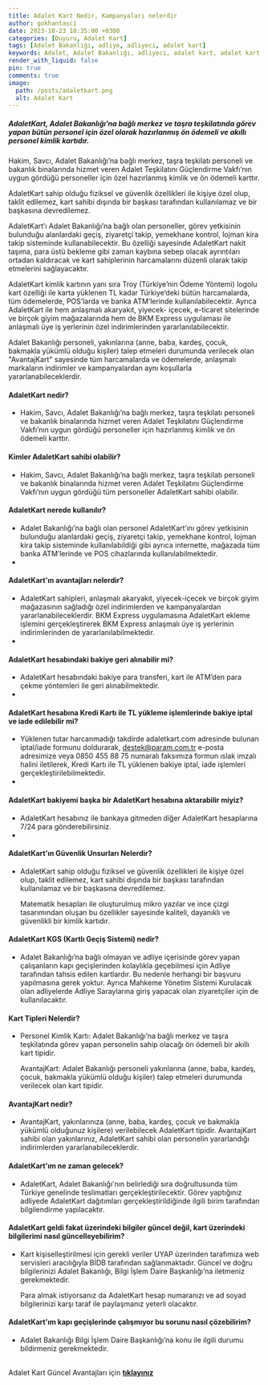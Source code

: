 ```yaml
---
title: Adalet Kart Nedir, Kampanyaları nelerdir
author: gokhantasci
date: 2023-10-23 10:35:00 +0300
categories: [Duyuru, Adalet Kart]
tags: [Adalet Bakanlığı, adliye, adliyeci, adalet kart]
keywords: Adalet, Adalet Bakanlığı, adliyeci, adalet kart, adalet kart nedir, adalet kart kampanyaları
render_with_liquid: false
pin: true
comments: true
image:
  path: /posts/adaletkart.png
  alt: Adalet Kart
---
```




##### AdaletKart, Adalet Bakanlığı’na bağlı merkez ve taşra teşkilatında görev yapan bütün personel için özel olarak hazırlanmış ön ödemeli ve akıllı personel kimlik kartıdır.


Hakim, Savcı, Adalet Bakanlığı’na bağlı merkez, taşra teşkilatı personeli ve bakanlık binalarında hizmet veren Adalet Teşkilatını Güçlendirme Vakfı’nın uygun gördüğü personeller için özel hazırlanmış kimlik ve ön ödemeli karttır.

AdaletKart sahip olduğu fiziksel ve güvenlik özellikleri ile kişiye özel olup, taklit edilemez, kart sahibi dışında bir başkası tarafından kullanılamaz ve bir başkasına devredilemez.

AdaletKart’ı Adalet Bakanlığı’na bağlı olan personeller, görev yetkisinin bulunduğu alanlardaki geçiş, ziyaretçi takip, yemekhane kontrol, lojman kira takip sisteminde kullanabilecektir. Bu özelliği sayesinde AdaletKart nakit taşıma, para üstü bekleme gibi zaman kaybına sebep olacak ayrıntıları ortadan kaldıracak ve kart sahiplerinin harcamalarını düzenli olarak takip etmelerini sağlayacaktır.

AdaletKart kimlik kartının yanı sıra Troy (Türkiye’nin Ödeme Yöntemi) logolu kart özelliği ile karta yüklenen TL kadar Türkiye’deki bütün harcamalarda, tüm ödemelerde, POS’larda ve banka ATM’lerinde kullanılabilecektir. Ayrıca AdaletKart ile hem anlaşmalı akaryakıt, yiyecek- içecek, e-ticaret sitelerinde ve birçok giyim mağazalarında hem de BKM Express uygulaması ile anlaşmalı üye iş yerlerinin özel indirimlerinden yararlanılabilecektir.

Adalet Bakanlığı personeli, yakınlarına (anne, baba, kardeş, çocuk, bakmakla yükümlü olduğu kişiler) talep etmeleri durumunda verilecek olan "AvantajKart" sayesinde tüm harcamalarda ve ödemelerde, anlaşmalı markaların indirimler ve kampanyalardan aynı koşullarla yararlanabileceklerdir.


#### AdaletKart nedir?

-   Hakim, Savcı, Adalet Bakanlığı’na bağlı merkez, taşra teşkilatı personeli ve bakanlık binalarında hizmet veren Adalet Teşkilatını Güçlendirme Vakfı’nın uygun gördüğü personeller için hazırlanmış kimlik ve ön ödemeli karttır.
#### Kimler AdaletKart sahibi olabilir?

-   Hakim, Savcı, Adalet Bakanlığı’na bağlı merkez, taşra teşkilatı personeli ve bakanlık binalarında hizmet veren Adalet Teşkilatını Güçlendirme Vakfı’nın uygun gördüğü tüm personeller AdaletKart sahibi olabilir.

#### AdaletKart nerede kullanılır?

-   Adalet Bakanlığı’na bağlı olan personel AdaletKart’ını görev yetkisinin bulunduğu alanlardaki geçiş, ziyaretçi takip, yemekhane kontrol, lojman kira takip sisteminde kullanılabildiği gibi ayrıca internette, mağazada tüm banka ATM’lerinde ve POS cihazlarında kullanılabilmektedir.
- 
#### AdaletKart’ın avantajları nelerdir?

-   AdaletKart sahipleri, anlaşmalı akaryakıt, yiyecek-içecek ve birçok giyim mağazasının sağladığı özel indirimlerden ve kampanyalardan yararlanabileceklerdir. BKM Express uygulamasına AdaletKart ekleme işlemini gerçekleştirerek BKM Express anlaşmalı üye iş yerlerinin indirimlerinden de yararlanılabilmektedir.
- 
#### AdaletKart hesabındaki bakiye geri alınabilir mi?

-   AdaletKart hesabındaki bakiye para transferi, kart ile ATM’den para çekme yöntemleri ile geri alınabilmektedir.
- 
#### AdaletKart hesabına Kredi Kartı ile TL yükleme işlemlerinde bakiye iptal ve iade edilebilir mi?

-   Yüklenen tutar harcanmadığı takdirde adaletkart.com adresinde bulunan iptal/iade formunu doldurarak,  destek@param.com.tr  e-posta adresimize veya 0850 455 88 75 numaralı faksımıza formun ıslak imzalı halini iletilerek, Kredi Kartı ile TL yüklenen bakiye iptal, iade işlemleri gerçekleştirilebilmektedir.
- 
#### AdaletKart bakiyemi başka bir AdaletKart hesabına aktarabilir miyiz?

-   AdaletKart hesabınız ile bankaya gitmeden diğer AdaletKart hesaplarına 7/24 para gönderebilirsiniz.
- 
#### AdaletKart’ın Güvenlik Unsurları Nelerdir?

-   AdaletKart sahip olduğu fiziksel ve güvenlik özellikleri ile kişiye özel olup, taklit edilemez, kart sahibi dışında bir başkası tarafından kullanılamaz ve bir başkasına devredilemez.
    
    Matematik hesapları ile oluşturulmuş mikro yazılar ve ince çizgi tasarımından oluşan bu özellikler sayesinde kaliteli, dayanıklı ve güvenlikli bir kimlik kartıdır.

#### AdaletKart KGS (Kartlı Geçiş Sistemi) nedir?

-   Adalet Bakanlığı’na bağlı olmayan ve adliye içerisinde görev yapan çalışanların kapı geçişlerinden kolaylıkla geçebilmesi için Adliye tarafından tahsis edilen kartlardır. Bu nedenle herhangi bir başvuru yapılmasına gerek yoktur. Ayrıca Mahkeme Yönetim Sistemi Kurulacak olan adliyelerde Adliye Saraylarına giriş yapacak olan ziyaretçiler için de kullanılacaktır.
 
#### Kart Tipleri Nelerdir?

-   Personel Kimlik Kartı: Adalet Bakanlığı’na bağlı merkez ve taşra teşkilatında görev yapan personelin sahip olacağı ön ödemeli bir akıllı kart tipidir.
    
    AvantajKart: Adalet Bakanlığı personeli yakınlarına (anne, baba, kardeş, çocuk, bakmakla yükümlü olduğu kişiler) talep etmeleri durumunda verilecek olan kart tipidir.
    
#### AvantajKart nedir?

-   AvantajKart, yakınlarınıza (anne, baba, kardeş, çocuk ve bakmakla yükümlü olduğunuz kişilere) verilebilecek AdaletKart tipidir. AvantajKart sahibi olan yakınlarınız, AdaletKart sahibi olan personelin yararlandığı indirimlerden yararlanabileceklerdir.

#### AdaletKart’ım ne zaman gelecek?
-   AdaletKart, Adalet Bakanlığı'nın belirlediği sıra doğrultusunda tüm Türkiye genelinde teslimatları gerçekleştirilecektir. Görev yaptığınız adliyede AdaletKart dağıtımları gerçekleştirildiğinde ilgili birim tarafından bilgilendirme yapılacaktır.

#### AdaletKart geldi fakat üzerindeki bilgiler güncel değil, kart üzerindeki bilgilerimi nasıl güncelleyebilirim?
-   Kart kişiselleştirilmesi için gerekli veriler UYAP üzerinden tarafımıza web servisleri aracılığıyla BİDB tarafından sağlanmaktadır. Güncel ve doğru bilgilerinizi Adalet Bakanlığı, Bilgi İşlem Daire Başkanlığı’na iletmeniz gerekmektedir.
    
    Para almak istiyorsanız da AdaletKart hesap numaranızı ve ad soyad bilgilerinizi karşı taraf ile paylaşmanız yeterli olacaktır.
    
#### AdaletKart’ım kapı geçişlerinde çalışmıyor bu sorunu nasıl çözebilirim?
-   Adalet Bakanlığı Bilgi İşlem Daire Başkanlığı’na konu ile ilgili durumu bildirmeniz gerekmektedir.


<br>Adalet Kart Güncel Avantajları için [**tıklayınız**](https://adaletkart.com/Avantajlar.aspx) 